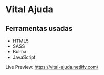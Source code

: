 # Vital Ajuda

## Ferramentas usadas

- HTML5
- SASS
- Bulma
- JavaScript

Live Preview: https://vital-ajuda.netlify.com/

